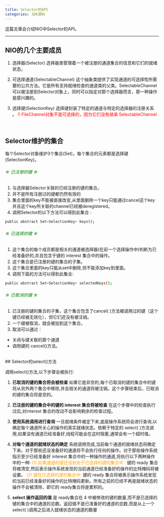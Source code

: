 ```yaml
---
title: Selector的API
categories: JDK源码
---
```


这篇文章会介绍NIO中Selector的API。
<!--more-->

---

## NIO的几个主要成员

1. 选择器(Selector)
选择器类管理着一个被注册的通道集合的信息和它们的就绪状态。

2. 可选择通道(SelectableChannel)
这个抽象类提供了实现通道的可选择性所需要的公共方法。它是所有支持就绪检查的通道类的父类。SelectableChannel可以被注册到Selector对象上，同时可以指定对那个选择器而言，那一种操作是感兴趣的。

3. 选择键(SelectionKey)
选择键封装了特定的通道与特定的选择器的注册关系 。
<font color=red>!! FileChannel对象不是可选择的，因为它们没有继承 SelectableChannel </font> 

</br>

## Selector维护的集合

每个Selector对象维护3个集合(Set)，每个集合的元素都是选择键(SelectionKey)。


###### <font color=green>☆    已注册的键   ☆</font>
1. 与选择器Selector关联的已经注册的键的集合。
2. 并不是所有注册过的键都仍然有效的
3. 集合里面的key不能被直接改变,从里面删除一个key只能通过cancel这个key并且这个key所关联的channel已经被deregistered。
4. 调用Selector的以下方法可以得到此集合 :

```bash
public abstract Set<SelectionKey> keys();
```


###### <font color=green>☆    已选择的键   ☆</font>
1. 这个集合的每个成员都是相关的通道被选择器(在前一个选择操作中)判断为已经准备好的,并且包含于键的  interest 集合中的操作。
2. 这个集合是已注册的键的集合的子集。
3. 这个集合里面的key只能从set中删除,但不能添加key到里面。
4. 调用下面的方法可以得到此集合:

```bash
public abstract Set<SelectionKey> selectedKeys();
```



###### <font color=green>☆    已取消的键   ☆</font>
1. 已注册的键的集合的子集，这个集合包含了cancel( )方法被调用过的键（这个键已经被无效化），但它们还没有被注销。
2. 一个键被取消，就会被加到这个集合。
3. 取消可以通过：
 * 关闭与键关联的那个通道
 * 调用键的 cancel()方法。


</br>
## Selector的select()方法

调用select()方法,以下步骤会被执行:

1. **已取消的键的集合将会被检查**
如果它是非空的,每个已取消的键的集合中的键将从另外两个集合中移除,并且相关的通道将被注销。这个步骤结束后，已取消的键的集合将是空的。

2. **已注册的键的集合中的键的 interest 集合将被检查**
在这个步骤中的检查执行过后,对interest 集合的改动不会影响剩余的检查过程。

3. **使用系统调用进行查询**
一旦就绪条件被定下来,底层操作系统将会进行查询,以确定每个通道所关心的操作的真实就绪状态。依赖于特定的 select( )方法调用,如果没有通道已经准备好,线程可能会在这时阻塞,通常会有一个超时值。

4. **对每个通道的就绪状态的确定**
系统调用完成,当前每个通道的就绪状态将确定下来。对于那些还没准备好的通道将不会执行任何的操作。对于那些操作系统指示至少已经准备好 interest 集合中的一种操作的通道,将执行以下两种操作中的一种:
<font color=orange> (1) 如果通道的键还没有处于已选择的键的集合中 : </font>
 键的 ready 集合将被清空,然后表示操作系统发现的当前通道已经准备好的操作的比特掩码将被设置。
<font color=orange> (2) 键在已选择的键的集合中: </font>
键的 ready 集合将被表示操作系统发现的当前已经准备好的操作的比特掩码更新。所有之前的已经不再是就绪状态的操作不会被清除，即它的 ready集合将是累积的。

5. **select 操作返回的值**
是 ready集合在 4 中被修改的键的数量,而不是已选择的键的集合中的通道的总数。返回值不是已准备好的通道的总数,而是从上一个 select( )调用之后进入就绪状态的通道的数量



